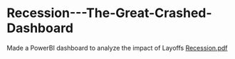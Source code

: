 # Recession---The-Great-Crashed-Dashboard
Made a PowerBI dashboard to analyze the impact of Layoffs 
[Recession.pdf](https://github.com/UdbhavSrivastava/Recession---The-Great-Crashed-Dashboard/files/11144071/Recession.pdf)
